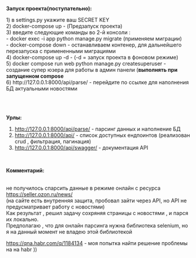 <b>Запуск проекта(поступательно):</b><br />
<p>
  1) в settings.py укажите ваш SECRET KEY <br>
  2) docker-compose up  - (Предзапуск проекта)    <br />
  3) введите следующие команды во 2-й консоли :<br>
    - docker exec -i app python manage.py migrate (применяем миграции)<br> 
    - docker-compose down - останавливаем контенер, для дальнейшего перезапуска с примененными миграциями<br>
  4) docker-compose up -d - (-d = запуск проекта в фоновом режиме) <br>
  5) docker compose run web python manage.py createsuperuser  - создание супер юзера для работы в админ  панели (<b>выполнять при запущенном compose</b> <br />
  6) http://127.0.0.1:8000/api/parse/  - перейдите по ссылке для наполнения БД актуальными новостями   <br>
   <br />

</p>
<br />

<b>Урлы:</b><br />
1) http://127.0.0.1:8000/api/parse/ - парсинг данных и наполнение БД <br />
2) http://127.0.0.1:8000/api/ - список доступных ендпоинтов (реализован crud ,
фильтрация, пагинация)<br />
3) http://127.0.0.1:8000/api/swagger/ - документация API <br />
<br>

<b>Комментарий:</b><br /><br>

не получилось спарсить данные в режиме онлайн с ресурса https://seller.ozon.ru/news/<br>
(на сайте есть внутренняя защита, пробовал зайти через API, но API не предусматривает работу с новостями)<br>
Как результат , решил задачу сохряняя страницы с новостями , и парся их локально.<br>
Предполагаю , что для онлайн парсинга нужна библиотека selenium, но я на данный момент не владею этой библиотекой<br>

https://qna.habr.com/q/1184134 - моя попытка найти решение проблемы на на habr ))


